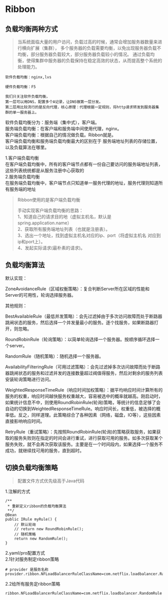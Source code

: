 # Ribbon

## 负载均衡两种方式
> 当系统面临大量的用户访问，负载过高的时候，通常会增加服务器数量来进行横向扩展（集群），
多个服务器的负载需要均衡，以免出现服务器负载不均衡，部分服务器负载较大，部分服务器负载较小的情况。
>通过负载均衡，使得集群中服务器的负载保持在稳定高效的状态，从而提高整个系统的处理能力。

```
软件负载均衡：nginx,lvs

硬件负载均衡：F5

我们只关注软件负载均衡，
第一层可以用DNS，配置多个A记录，让DNS做第一层分发。
第二层用比较流行的是反向代理，核心原理：代理根据一定规则，将http请求转发到服务器集群的单一服务器上。
```
软件负载均衡分为：服务端（集中式），客户端。   
服务端负载均衡：在客户端和服务端中间使用代理，nginx。   
客户端负载均衡：根据自己的情况做负载。Ribbon就是。   
客户端负载均衡和服务端负载均衡最大的区别在于 服务端地址列表的存储位置，以及负载算法在哪里。   

1.客户端负载均衡    
在客户端负载均衡中，所有的客户端节点都有一份自己要访问的服务端地址列表，这些列表统统都是从服务注册中心获取的    
2.服务端负载均衡    
在服务端负载均衡中，客户端节点只知道单一服务代理的地址，服务代理则知道所有服务端的地址    

> Ribbon使用的是客户端负载均衡    
>
> 手动实现客户端负载均衡的思路：   
>1、知道自己的请求目的地（虚拟主机名，默认是spring.application.name）   
 2、获取所有服务端地址列表（也就是注册表）。   
 3、选出一个地址，找到虚拟主机名对应的ip、port（将虚拟主机名 对应到 ip和port上）。   
 4、发起实际请求(最朴素的请求)。   

## 负载均衡算法
默认实现：

ZoneAvoidanceRule（区域权衡策略）：复合判断Server所在区域的性能和Server的可用性，轮询选择服务器。

其他规则：

BestAvailableRule（最低并发策略）：会先过滤掉由于多次访问故障而处于断路器跳闸状态的服务，然后选择一个并发量最小的服务。逐个找服务，如果断路器打开，则忽略。

RoundRobinRule（轮询策略）：以简单轮询选择一个服务器。按顺序循环选择一个server。

RandomRule（随机策略）：随机选择一个服务器。

AvailabilityFilteringRule（可用过滤策略）：会先过滤掉多次访问故障而处于断路器跳闸状态的服务和过滤并发的连接数量超过阀值得服务，然后对剩余的服务列表安装轮询策略进行访问。

WeightedResponseTimeRule（响应时间加权策略）：据平均响应时间计算所有的服务的权重，响应时间越快服务权重越大，容易被选中的概率就越高。刚启动时，如果统计信息不中，则使用RoundRobinRule(轮询)策略，等统计的信息足够了会自动的切换到WeightedResponseTimeRule。响应时间长，权重低，被选择的概率低。反之，同样道理。此策略综合了各种因素（网络，磁盘，IO等），这些因素直接影响响应时间。

RetryRule（重试策略）：先按照RoundRobinRule(轮询)的策略获取服务，如果获取的服务失败则在指定的时间会进行重试，进行获取可用的服务。如多次获取某个服务失败，就不会再次获取该服务。主要是在一个时间段内，如果选择一个服务不成功，就继续找可用的服务，直到超时。

## 切换负载均衡策略
> 配置文件方式优先级高于Java代码   

1.注解的方式   
```
/**
 * 重新定义ribbon的负载均衡算法
 **/
@Bean
public IRule myRule() {
    // 默认轮询
    // return new RoundRobinRule();
    // 随机策略
    return new RandomRule();
}
```

2.yaml/pro配置方式   
2.1针对服务制定ribbon策略
```
# provider 是服务名称
provider.ribbon.NFLoadBalancerRuleClassName=com.netflix.loadbalancer.RandomRule
```
2.2给所有服务定ribbon策略
```
ribbon.NFLoadBalancerRuleClassName=com.netflix.loadbalancer.RandomRule
```